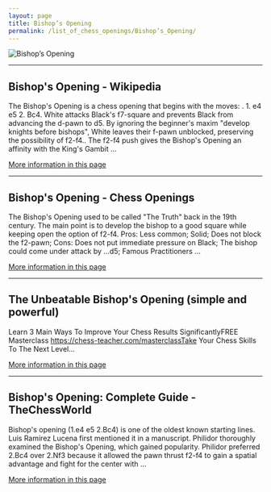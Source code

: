 ```yaml
---
layout: page
title: Bishop’s Opening
permalink: /list_of_chess_openings/Bishop’s_Opening/
---
```


![Bishop’s Opening](https://www.thechesswebsite.com/wp-content/uploads/2021/05/bishops-chess-opening.png)

---

## Bishop's Opening - Wikipedia

The Bishop's Opening is a chess opening that begins with the moves: . 1. e4 e5 2. Bc4. White attacks Black's f7-square and prevents Black from advancing the d-pawn to d5. By ignoring the beginner's maxim "develop knights before bishops", White leaves their f-pawn unblocked, preserving the possibility of f2-f4.. The f2-f4 push gives the Bishop's Opening an affinity with the King's Gambit ...

[More information in this page](https://en.wikipedia.org/wiki/Bishop's_Opening)

---

## Bishop's Opening - Chess Openings

The Bishop's Opening used to be called "The Truth" back in the 19th century. The main point is to develop the bishop to a good square while keeping open the option of f2-f4. Pros: Less common; Solid; Does not block the f2-pawn; Cons: Does not put immediate pressure on Black; The bishop could come under attack by ...d5; Famous Practitioners ...

[More information in this page](https://www.chess.com/openings/Bishops-Opening)

---

## The Unbeatable Bishop's Opening (simple and powerful)

Learn 3 Main Ways To Improve Your Chess Results SignificantlyFREE Masterclass https://chess-teacher.com/masterclassTake Your Chess Skills To The Next Level...

[More information in this page](https://www.youtube.com/watch?v=Qb3PWiIbIJs)

---

## Bishop's Opening: Complete Guide - TheChessWorld

Bishop's opening (1.e4 e5 2.Bc4) is one of the oldest known starting lines. Luis Ramirez Lucena first mentioned it in a manuscript. Philidor thoroughly examined the Bishop's Opening, which gained popularity. Philidor preferred 2.Bc4 over 2.Nf3 because it allowed the pawn thrust f2-f4 to gain a spatial advantage and fight for the center with ...

[More information in this page](https://thechessworld.com/articles/openings/bishops-opening-complete-guide/)

